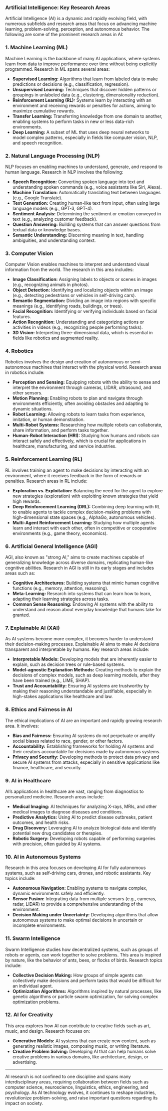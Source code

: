 ### Artificial Intelligence: Key Research Areas

Artificial Intelligence (AI) is a dynamic and rapidly evolving field, with numerous subfields and research areas that focus on advancing machine learning, problem-solving, perception, and autonomous behavior. The following are some of the prominent research areas in AI:

### 1. **Machine Learning (ML)**
   Machine Learning is the backbone of many AI applications, where systems learn from data to improve performance over time without being explicitly programmed. Research in ML spans several areas:

   - **Supervised Learning:** Algorithms that learn from labeled data to make predictions or decisions (e.g., classification, regression).
   - **Unsupervised Learning:** Techniques that discover hidden patterns or groupings in unlabeled data (e.g., clustering, dimensionality reduction).
   - **Reinforcement Learning (RL):** Systems learn by interacting with an environment and receiving rewards or penalties for actions, aiming to maximize cumulative rewards.
   - **Transfer Learning:** Transferring knowledge from one domain to another, enabling systems to perform tasks in new or less data-rich environments.
   - **Deep Learning:** A subset of ML that uses deep neural networks to model complex patterns, especially in fields like computer vision, NLP, and speech recognition.
   
### 2. **Natural Language Processing (NLP)**
   NLP focuses on enabling machines to understand, generate, and respond to human language. Research in NLP involves the following:

   - **Speech Recognition:** Converting spoken language into text and understanding spoken commands (e.g., voice assistants like Siri, Alexa).
   - **Machine Translation:** Automatically translating text between languages (e.g., Google Translate).
   - **Text Generation:** Creating human-like text from input, often using large language models (e.g., GPT-3, GPT-4).
   - **Sentiment Analysis:** Determining the sentiment or emotion conveyed in text (e.g., analyzing customer feedback).
   - **Question Answering:** Building systems that can answer questions from textual data or knowledge bases.
   - **Semantic Understanding:** Discerning meaning in text, handling ambiguities, and understanding context.

### 3. **Computer Vision**
   Computer Vision enables machines to interpret and understand visual information from the world. The research in this area includes:

   - **Image Classification:** Assigning labels to objects or scenes in images (e.g., recognizing animals in photos).
   - **Object Detection:** Identifying and localizing objects within an image (e.g., detecting pedestrians or vehicles in self-driving cars).
   - **Semantic Segmentation:** Dividing an image into regions with specific meanings (e.g., identifying roads, buildings, or trees).
   - **Facial Recognition:** Identifying or verifying individuals based on facial features.
   - **Action Recognition:** Understanding and categorizing actions or activities in videos (e.g., recognizing people performing tasks).
   - **3D Vision:** Interpreting three-dimensional data, which is essential in fields like robotics and augmented reality.

### 4. **Robotics**
   Robotics involves the design and creation of autonomous or semi-autonomous machines that interact with the physical world. Research areas in robotics include:

   - **Perception and Sensing:** Equipping robots with the ability to sense and interpret the environment through cameras, LIDAR, ultrasound, and other sensors.
   - **Motion Planning:** Enabling robots to plan and navigate through environments efficiently, often avoiding obstacles and adapting to dynamic situations.
   - **Robot Learning:** Allowing robots to learn tasks from experience, imitation, or human demonstration.
   - **Multi-Robot Systems:** Researching how multiple robots can collaborate, share information, and perform tasks together.
   - **Human-Robot Interaction (HRI):** Studying how humans and robots can interact safely and effectively, which is crucial for applications in healthcare, manufacturing, and service industries.

### 5. **Reinforcement Learning (RL)**
   RL involves training an agent to make decisions by interacting with an environment, where it receives feedback in the form of rewards or penalties. Research areas in RL include:

   - **Exploration vs. Exploitation:** Balancing the need for the agent to explore new strategies (exploration) with exploiting known strategies that yield high rewards.
   - **Deep Reinforcement Learning (DRL):** Combining deep learning with RL to enable agents to tackle complex decision-making problems with high-dimensional state spaces (e.g., AlphaGo, autonomous vehicles).
   - **Multi-Agent Reinforcement Learning:** Studying how multiple agents learn and interact with each other, often in competitive or cooperative environments (e.g., game theory, economics).

### 6. **Artificial General Intelligence (AGI)**
   AGI, also known as "strong AI," aims to create machines capable of generalizing knowledge across diverse domains, replicating human-like cognitive abilities. Research in AGI is still in its early stages and includes areas such as:

   - **Cognitive Architectures:** Building systems that mimic human cognitive functions (e.g., memory, attention, reasoning).
   - **Meta-Learning:** Research into systems that can learn how to learn, adapting their learning strategies across tasks.
   - **Common Sense Reasoning:** Endowing AI systems with the ability to understand and reason about everyday knowledge that humans take for granted.

### 7. **Explainable AI (XAI)**
   As AI systems become more complex, it becomes harder to understand their decision-making processes. Explainable AI aims to make AI decisions transparent and interpretable by humans. Key research areas include:

   - **Interpretable Models:** Developing models that are inherently easier to explain, such as decision trees or rule-based systems.
   - **Model-agnostic Explanation Methods:** Creating methods to explain the decisions of complex models, such as deep learning models, after they have been trained (e.g., LIME, SHAP).
   - **Trust and Accountability:** Ensuring AI systems are trustworthy by making their reasoning understandable and justifiable, especially in high-stakes applications like healthcare and law.

### 8. **Ethics and Fairness in AI**
   The ethical implications of AI are an important and rapidly growing research area. It involves:

   - **Bias and Fairness:** Ensuring AI systems do not perpetuate or amplify social biases related to race, gender, or other factors.
   - **Accountability:** Establishing frameworks for holding AI systems and their creators accountable for decisions made by autonomous systems.
   - **Privacy and Security:** Developing methods to protect data privacy and secure AI systems from attacks, especially in sensitive applications like finance, healthcare, and security.

### 9. **AI in Healthcare**
   AI’s applications in healthcare are vast, ranging from diagnostics to personalized medicine. Research areas include:

   - **Medical Imaging:** AI techniques for analyzing X-rays, MRIs, and other medical images to diagnose diseases and conditions.
   - **Predictive Analytics:** Using AI to predict disease outbreaks, patient outcomes, and health risks.
   - **Drug Discovery:** Leveraging AI to analyze biological data and identify potential new drug candidates or therapies.
   - **Robotic Surgery:** Developing robots capable of performing surgeries with precision, often guided by AI systems.

### 10. **AI in Autonomous Systems**
   Research in this area focuses on developing AI for fully autonomous systems, such as self-driving cars, drones, and robotic assistants. Key topics include:

   - **Autonomous Navigation:** Enabling systems to navigate complex, dynamic environments safely and efficiently.
   - **Sensor Fusion:** Integrating data from multiple sensors (e.g., cameras, radar, LIDAR) to provide a comprehensive understanding of the environment.
   - **Decision Making under Uncertainty:** Developing algorithms that allow autonomous systems to make optimal decisions in uncertain or incomplete environments.

### 11. **Swarm Intelligence**
   Swarm Intelligence studies how decentralized systems, such as groups of robots or agents, can work together to solve problems. This area is inspired by nature, like the behavior of ants, bees, or flocks of birds. Research topics include:

   - **Collective Decision Making:** How groups of simple agents can collectively make decisions and perform tasks that would be difficult for an individual agent.
   - **Optimization Algorithms:** Algorithms inspired by natural processes, like genetic algorithms or particle swarm optimization, for solving complex optimization problems.

### 12. **AI for Creativity**
   This area explores how AI can contribute to creative fields such as art, music, and design. Research focuses on:

   - **Generative Models:** AI systems that can create new content, such as generating realistic images, composing music, or writing literature.
   - **Creative Problem Solving:** Developing AI that can help humans solve creative problems in various domains, like architecture, design, or advertising.

---

AI research is not confined to one discipline and spans many interdisciplinary areas, requiring collaboration between fields such as computer science, neuroscience, linguistics, ethics, engineering, and psychology. As AI technology evolves, it continues to reshape industries, revolutionize problem-solving, and raise important questions regarding its impact on society.

